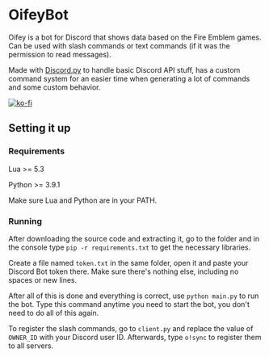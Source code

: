 # OifeyBot

Oifey is a bot for Discord that shows data based on the Fire Emblem games. Can be used with slash commands or text commands (if it was the permission to read messages).

Made with [Discord.py](https://github.com/Rapptz/discord.py) to handle basic Discord API stuff, has a custom command system for an easier time when generating a lot of commands and some custom behavior.

[![ko-fi](https://ko-fi.com/img/githubbutton_sm.svg)](https://ko-fi.com/W7W415DE4)

## Setting it up

### Requirements
Lua >= 5.3

Python >= 3.9.1

Make sure Lua and Python are in your PATH.

### Running

After downloading the source code and extracting it, go to the folder and in the console type `pip -r requirements.txt` to get the necessary libraries.

Create a file named `token.txt` in the same folder, open it and paste your Discord Bot token there. Make sure there's nothing else, including no spaces or new lines.

After all of this is done and everything is correct, use `python main.py` to run the bot. Type this command anytime you need to start the bot, you don't need to do all of this again.

To register the slash commands, go to `client.py` and replace the value of `OWNER_ID` with your Discord user ID. Afterwards, type `o!sync` to register them to all servers.
